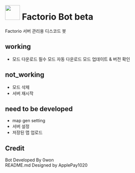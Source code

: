 # <img src="https://github.com/PARKasd/factorio_bot-working/blob/main/src/qOiiCE6c_resiz.png" width="48" height="48"/> Factorio Bot beta

Factorio 서버 관리용 디스코드 봇

## working 
 - 모드 다운로드 필수 모드 자동 다운로드 모드 업데이트 & 버전 확인 

## not_working
 - 모드 삭제 
 - 서버 재시작 

## need to be developed 

 - map gen setting  
 - 서버 설정 
 - 저장된 맵 업로드

## Credit

Bot Developed By 0won
<br>
README.md Designed by ApplePay1020
